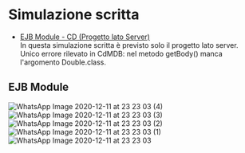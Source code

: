 # Simulazione scritta
* [EJB Module - CD (Progetto lato Server)](#ejb-module)  
In questa simulazione scritta è previsto solo il progetto lato server.  
Unico errore rilevato in CdMDB: nel metodo getBody() manca l'argomento Double.class.
## EJB Module
![WhatsApp Image 2020-12-11 at 23 23 03 (4)](https://user-images.githubusercontent.com/48457431/101960675-30bc8c00-3c08-11eb-8c16-4b6737b7bed7.jpeg)
![WhatsApp Image 2020-12-11 at 23 23 03 (3)](https://user-images.githubusercontent.com/48457431/101960676-31552280-3c08-11eb-8fc6-678873f9bd7a.jpeg)
![WhatsApp Image 2020-12-11 at 23 23 03 (2)](https://user-images.githubusercontent.com/48457431/101960666-2f8b5f00-3c08-11eb-85a9-24875da9744f.jpeg)
![WhatsApp Image 2020-12-11 at 23 23 03 (1)](https://user-images.githubusercontent.com/48457431/101960671-3023f580-3c08-11eb-8f3e-13f9b38b9ddb.jpeg)
![WhatsApp Image 2020-12-11 at 23 23 03](https://user-images.githubusercontent.com/48457431/101960673-30bc8c00-3c08-11eb-85f9-e952a6a580ae.jpeg)
